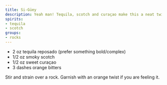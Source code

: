 ```yaml
---
title: Si-Güey
description: Yeah man! Tequila, scotch and curaçao make this a neat twist on an Old Fashioned. A great way to showcase a good tequila. 
spirits:
- tequila
- scotch
groups:
- rocks
---
```


- 2 oz tequila reposado (prefer something bold/complex)
- 1/2 oz smoky scotch
- 1/2 oz sweet curaçao 
- 3 dashes orange bitters

Stir and strain over a rock. Garnish with an orange twist if you are feeling it.
